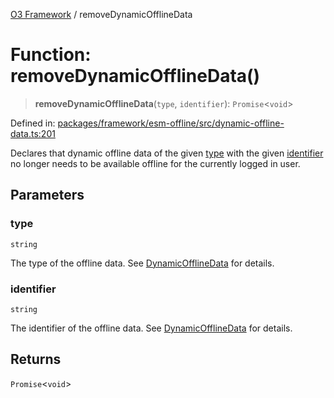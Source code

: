 [O3 Framework](../API.md) / removeDynamicOfflineData

# Function: removeDynamicOfflineData()

> **removeDynamicOfflineData**(`type`, `identifier`): `Promise`\<`void`\>

Defined in: [packages/framework/esm-offline/src/dynamic-offline-data.ts:201](https://github.com/openmrs/openmrs-esm-core/blob/main/packages/framework/esm-offline/src/dynamic-offline-data.ts#L201)

Declares that dynamic offline data of the given [type](#removedynamicofflinedata) with the given [identifier](#removedynamicofflinedata)
no longer needs to be available offline for the currently logged in user.

## Parameters

### type

`string`

The type of the offline data. See [DynamicOfflineData](../interfaces/DynamicOfflineData.md) for details.

### identifier

`string`

The identifier of the offline data. See [DynamicOfflineData](../interfaces/DynamicOfflineData.md) for details.

## Returns

`Promise`\<`void`\>
